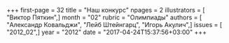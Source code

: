 +++
first-page = 32
title = "Наш конкурс"
npages = 2
illustrators = [ "Виктор Пяткин",]
month = "02"
rubric = "Олимпиады"
authors = [ "Александр Ковальджи", "Лейб Штейнгарц", "Игорь Акулич",]
issues = [ "2012_02",]
year = "2012"
date = "2017-04-24T15:37:56+03:00"
+++
